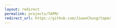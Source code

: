 ```yaml
---
layout: redirect
permalink: projects/TAPM/
redirect_url: https://github.com/JiwanChung/tapm/
---
```


